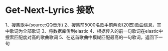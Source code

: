# Get-Next-Lyrics 接歌
1、搜集歌手(source:QQ音乐)
2、搜集前5000名歌手前两页(20首)歌曲信息，其中歌词为全部歌词
3、将数据库传到elastic
4、根据传入的前一句歌词在elastic中搜索匹配度对高的歌曲歌词
5、在这首歌曲中模糊匹配最高的一句歌词，返回下一句
